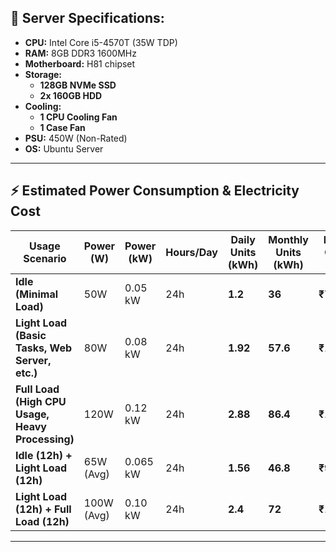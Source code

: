 ## 🔧 Server Specifications:
- **CPU:** Intel Core i5-4570T (35W TDP)
- **RAM:** 8GB DDR3 1600MHz
- **Motherboard:** H81 chipset
- **Storage:**
  - **128GB NVMe SSD**
  - **2x 160GB HDD**
- **Cooling:**
  - **1 CPU Cooling Fan**
  - **1 Case Fan**
- **PSU:** 450W (Non-Rated)
- **OS:** Ubuntu Server

---

## ⚡ Estimated Power Consumption & Electricity Cost

| **Usage Scenario**                             | **Power (W)** | **Power (kW)** | **Hours/Day** | **Daily Units (kWh)** | **Monthly Units (kWh)** | **Daily Cost (₹)** | **Monthly Cost (₹)** |
|-----------------------------------------------|--------------|---------------|--------------|------------------|------------------|----------------|----------------|
| **Idle (Minimal Load)**                       | 50W          | 0.05 kW       | 24h          | **1.2**          | **36**           | **₹7.66**      | **₹229.80**    |
| **Light Load (Basic Tasks, Web Server, etc.)** | 80W          | 0.08 kW       | 24h          | **1.92**         | **57.6**         | **₹12.26**     | **₹367.80**    |
| **Full Load (High CPU Usage, Heavy Processing)** | 120W         | 0.12 kW       | 24h          | **2.88**         | **86.4**         | **₹18.38**     | **₹551.40**    |
| **Idle (12h) + Light Load (12h)**             | 65W (Avg)    | 0.065 kW      | 24h          | **1.56**         | **46.8**         | **₹9.98**      | **₹299.40**    |
| **Light Load (12h) + Full Load (12h)**        | 100W (Avg)   | 0.10 kW       | 24h          | **2.4**          | **72**           | **₹15.31**     | **₹459.30**    |

---

